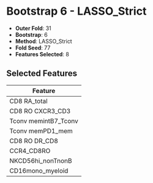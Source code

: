 # Bootstrap 6 - LASSO_Strict

- **Outer Fold**: 31
- **Bootstrap**: 6
- **Method**: LASSO_Strict
- **Fold Seed**: 77
- **Features Selected**: 8

## Selected Features

| Feature |
|---------|
| CD8 RA_total |
| CD8 RO CXCR3_CD3 |
| Tconv memintB7_Tconv |
| Tconv memPD1_mem |
| CD8 RO DR_CD8 |
| CCR4_CD8RO |
| NKCD56hi_nonTnonB |
| CD16mono_myeloid |

